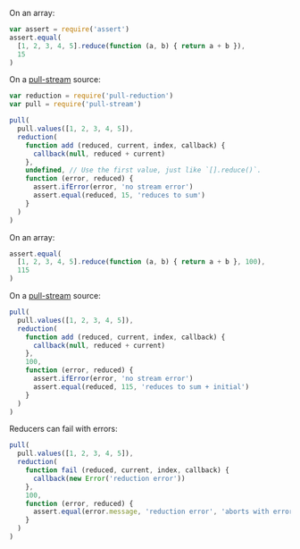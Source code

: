 On an array:

```javascript
var assert = require('assert')
assert.equal(
  [1, 2, 3, 4, 5].reduce(function (a, b) { return a + b }),
  15
)
```

On a [pull-stream] source:

[pull-stream]: https://www.npmjs.com/package/pull-stream

```javascript
var reduction = require('pull-reduction')
var pull = require('pull-stream')

pull(
  pull.values([1, 2, 3, 4, 5]),
  reduction(
    function add (reduced, current, index, callback) {
      callback(null, reduced + current)
    },
    undefined, // Use the first value, just like `[].reduce()`.
    function (error, reduced) {
      assert.ifError(error, 'no stream error')
      assert.equal(reduced, 15, 'reduces to sum')
    }
  )
)
```

On an array:

```javascript
assert.equal(
  [1, 2, 3, 4, 5].reduce(function (a, b) { return a + b }, 100),
  115
)
```

On a [pull-stream] source:

```javascript
pull(
  pull.values([1, 2, 3, 4, 5]),
  reduction(
    function add (reduced, current, index, callback) {
      callback(null, reduced + current)
    },
    100,
    function (error, reduced) {
      assert.ifError(error, 'no stream error')
      assert.equal(reduced, 115, 'reduces to sum + initial')
    }
  )
)
```

Reducers can fail with errors:

```javascript
pull(
  pull.values([1, 2, 3, 4, 5]),
  reduction(
    function fail (reduced, current, index, callback) {
      callback(new Error('reduction error'))
    },
    100,
    function (error, reduced) {
      assert.equal(error.message, 'reduction error', 'aborts with error')
    }
  )
)
```
